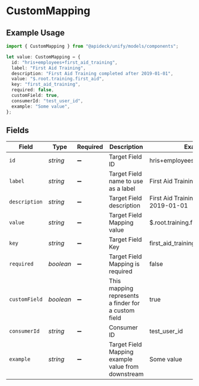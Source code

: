 # CustomMapping

## Example Usage

```typescript
import { CustomMapping } from "@apideck/unify/models/components";

let value: CustomMapping = {
  id: "hris+employees+first_aid_training",
  label: "First Aid Training",
  description: "First Aid Training completed after 2019-01-01",
  value: "$.root.training.first_aid",
  key: "first_aid_training",
  required: false,
  customField: true,
  consumerId: "test_user_id",
  example: "Some value",
};
```

## Fields

| Field                                               | Type                                                | Required                                            | Description                                         | Example                                             |
| --------------------------------------------------- | --------------------------------------------------- | --------------------------------------------------- | --------------------------------------------------- | --------------------------------------------------- |
| `id`                                                | *string*                                            | :heavy_minus_sign:                                  | Target Field ID                                     | hris+employees+first_aid_training                   |
| `label`                                             | *string*                                            | :heavy_minus_sign:                                  | Target Field name to use as a label                 | First Aid Training                                  |
| `description`                                       | *string*                                            | :heavy_minus_sign:                                  | Target Field description                            | First Aid Training completed after 2019-01-01       |
| `value`                                             | *string*                                            | :heavy_minus_sign:                                  | Target Field Mapping value                          | $.root.training.first_aid                           |
| `key`                                               | *string*                                            | :heavy_minus_sign:                                  | Target Field Key                                    | first_aid_training                                  |
| `required`                                          | *boolean*                                           | :heavy_minus_sign:                                  | Target Field Mapping is required                    | false                                               |
| `customField`                                       | *boolean*                                           | :heavy_minus_sign:                                  | This mapping represents a finder for a custom field | true                                                |
| `consumerId`                                        | *string*                                            | :heavy_minus_sign:                                  | Consumer ID                                         | test_user_id                                        |
| `example`                                           | *string*                                            | :heavy_minus_sign:                                  | Target Field Mapping example value from downstream  | Some value                                          |